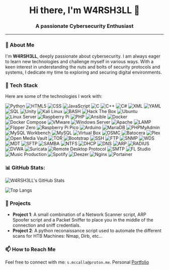 <h1 align="center">Hi there, I'm W4RSH3LL 🐚</h1>

<h3 align="center">A passionate Cybersecurity Enthusiast</h3>

---

### 🌱 About Me

I'm **W4RSH3LL**, deeply passionate about cybersecurity. I am always eager to learn new technologies and challenge myself in various ways. With a keen interest in understanding the nuts and bolts of security protocols and systems, I dedicate my time to exploring and securing digital environments.

### 💼 Tech Stack

Here are some of the technologies I work with:

![Python](https://img.shields.io/badge/Python-3776AB?style=for-the-badge&logo=python&logoColor=white)
![HTML5](https://img.shields.io/badge/HTML5-E34F26?style=for-the-badge&logo=html5&logoColor=white)
![CSS](https://img.shields.io/badge/CSS-1572B6?style=for-the-badge&logo=css3&logoColor=white)
![JavaScript](https://img.shields.io/badge/JavaScript-F7DF1E?style=for-the-badge&logo=javascript&logoColor=black)
![C](https://img.shields.io/badge/C-00599C?style=for-the-badge&logo=c&logoColor=white)
![C++](https://img.shields.io/badge/C++-00599C?style=for-the-badge&logo=c%2B%2B&logoColor=white)
![C#](https://img.shields.io/badge/C%23-239120?style=for-the-badge&logo=c-sharp&logoColor=white)
![XML](https://img.shields.io/badge/XML-0077B5?style=for-the-badge&logo=xml&logoColor=white)
![YAML](https://img.shields.io/badge/YAML-0B0C10?style=for-the-badge&logo=yaml&logoColor=white)
![SQL](https://img.shields.io/badge/SQL-4479A1?style=for-the-badge&logo=mysql&logoColor=white)
![Unity](https://img.shields.io/badge/Unity-FFFFFF?style=for-the-badge&logo=unity&logoColor=black)
![Kali Linux](https://img.shields.io/badge/Kali_Linux-557C94?style=for-the-badge&logo=kali-linux&logoColor=white)
![BASH](https://img.shields.io/badge/BASH-4EAA25?style=for-the-badge&logo=gnu-bash&logoColor=white)
![Hack The Box](https://img.shields.io/badge/Hack_The_Box-9FEF00?style=for-the-badge&logo=hackthebox&logoColor=white)
![Ubuntu](https://img.shields.io/badge/Ubuntu-E95420?style=for-the-badge&logo=ubuntu&logoColor=white)
![Linux Server](https://img.shields.io/badge/Linux_Server-FCC624?style=for-the-badge&logo=linux&logoColor=black)
![Raspberry Pi](https://img.shields.io/badge/Raspberry_Pi-A22846?style=for-the-badge&logo=raspberry-pi&logoColor=white)
![PHP](https://img.shields.io/badge/PHP-777BB4?style=for-the-badge&logo=php&logoColor=white)
![Ansible](https://img.shields.io/badge/Ansible-EE0000?style=for-the-badge&logo=ansible&logoColor=white)
![Docker](https://img.shields.io/badge/Docker-2496ED?style=for-the-badge&logo=docker&logoColor=white)
![Docker Compose](https://img.shields.io/badge/Docker_Compose-2496ED?style=for-the-badge&logo=docker&logoColor=white)
![VMware](https://img.shields.io/badge/VMware-607078?style=for-the-badge&logo=vmware&logoColor=white)
![Windows Server](https://img.shields.io/badge/Windows_Server-0078D4?style=for-the-badge&logo=windows&logoColor=white)
![Apache](https://img.shields.io/badge/Apache-D22128?style=for-the-badge&logo=apache&logoColor=white)
![LAMP](https://img.shields.io/badge/LAMP-000000?style=for-the-badge&logo=lamp&logoColor=white)
![Flipper Zero](https://img.shields.io/badge/Flipper_Zero-000000?style=for-the-badge&logo=FlipperZero&logoColor=white)
![Raspberry Pi Pico](https://img.shields.io/badge/Raspberry_Pi_Pico-000000?style=for-the-badge&logo=RaspberryPiPico&logoColor=white)
![Arduino](https://img.shields.io/badge/Arduino-00979D?style=for-the-badge&logo=arduino&logoColor=white)
![MariaDB](https://img.shields.io/badge/MariaDB-003545?style=for-the-badge&logo=mariadb&logoColor=white)
![PHPMyAdmin](https://img.shields.io/badge/PHPMyAdmin-6C78AF?style=for-the-badge&logo=phpmyadmin&logoColor=white)
![MySQL Workbench](https://img.shields.io/badge/MySQL_Workbench-4479A1?style=for-the-badge&logo=mysql&logoColor=white)
![MySQL](https://img.shields.io/badge/MySQL-4479A1?style=for-the-badge&logo=mysql&logoColor=white)
![Virtual Box](https://img.shields.io/badge/Virtual_Box-183A61?style=for-the-badge&logo=virtualbox&logoColor=white)
![OSMC](https://img.shields.io/badge/OSMC-17394A?style=for-the-badge&logo=osmc&logoColor=white)
![Batocera](https://img.shields.io/badge/Batocera-00ADEF?style=for-the-badge&logo=batocera&logoColor=white)
![Plex](https://img.shields.io/badge/Plex-E5A00D?style=for-the-badge&logo=plex&logoColor=white)
![Open Media Vault](https://img.shields.io/badge/Open_Media_Vault-27AAE1?style=for-the-badge&logo=openmediavault&logoColor=white)
![TOR](https://img.shields.io/badge/TOR-7D4698?style=for-the-badge&logo=tor-project&logoColor=white)
![Bootstrap](https://img.shields.io/badge/Bootstrap-7952B3?style=for-the-badge&logo=bootstrap&logoColor=white)
![SSH](https://img.shields.io/badge/SSH-4DAA91?style=for-the-badge&logo=ssh&logoColor=white)
![FTP](https://img.shields.io/badge/FTP-009005?style=for-the-badge&logo=file-transfer-protocol&logoColor=white)
![SNMP](https://img.shields.io/badge/SNMP-CC0000?style=for-the-badge&logo=simple-network-management-protocol&logoColor=white)
![WDS](https://img.shields.io/badge/WDS-2673EC?style=for-the-badge&logo=windows-deployment-services&logoColor=white)
![MDT](https://img.shields.io/badge/MDT-0078D7?style=for-the-badge&logo=microsoft-deployment-toolkit&logoColor=white)
![SFTP](https://img.shields.io/badge/SFTP-0593D3?style=for-the-badge&logo=secure-file-transfer-protocol&logoColor=white)
![SAMBA](https://img.shields.io/badge/SAMBA-A80030?style=for-the-badge&logo=samba&logoColor=white)
![NTFS](https://img.shields.io/badge/NTFS-008080?style=for-the-badge&logo=ntfs&logoColor=white)
![DHCP](https://img.shields.io/badge/DHCP-0593D3?style=for-the-badge&logo=dynamic-host-configuration-protocol&logoColor=white)
![DNS](https://img.shields.io/badge/DNS-FFD700?style=for-the-badge&logo=domain-name-system&logoColor=black)
![ARP](https://img.shields.io/badge/ARP-CC0000?style=for-the-badge&logo=address-resolution-protocol&logoColor=white)
![RADIUS](https://img.shields.io/badge/RADIUS-0088CC?style=for-the-badge&logo=radius&logoColor=white)
![DVWA](https://img.shields.io/badge/DVWA-1E90FF?style=for-the-badge&logo=damn-vulnerable-web-app&logoColor=white)
![Suricata](https://img.shields.io/badge/Suricata-FE5000?style=for-the-badge&logo=suricata&logoColor=white)
![Remote Desktop Protocol](https://img.shields.io/badge/Remote_Desktop_Protocol-0A5A9C?style=for-the-badge&logo=remote-desktop-protocol&logoColor=white)
![SMTP](https://img.shields.io/badge/SMTP-FF9900?style=for-the-badge&logo=simple-mail-transfer-protocol&logoColor=white)
![FL Studio](https://img.shields.io/badge/FL_Studio-050505?style=for-the-badge&logo=fl-studio&logoColor=white)
![Music Production](https://img.shields.io/badge/Music_Production-FFD700?style=for-the-badge&logo=music&logoColor=black)
![Spotify](https://img.shields.io/badge/Spotify-1ED760?style=for-the-badge&logo=spotify&logoColor=white)
![Deezer](https://img.shields.io/badge/Deezer-FF0000?style=for-the-badge&logo=deezer&logoColor=white)
![Nginx](https://img.shields.io/badge/Nginx-009639?style=for-the-badge&logo=nginx&logoColor=white)
![Portainer](https://img.shields.io/badge/Portainer-13BEF9?style=for-the-badge&logo=portainer&logoColor=white)


### 📊 GitHub Stats:

![W4RSH3LL's GitHub Stats](https://github-readme-stats.vercel.app/api?username=W4RSH3LL&show_icons=true&theme=radical)

![Top Langs](https://github-readme-stats.vercel.app/api/top-langs/?username=W4RSH3LL&layout=compact&theme=radical)


### 🚀 Projects

- **Project 1**: A small combination of a Network Scanner script, ARP Spoofer script and a Packet Sniffer to place you in the middle of the connection and sniff credentials.
- **Project 2**: A python reconaissance script used to automate the different scans for HTB Machines: Nmap, Dirb, etc...

### 📫 How to Reach Me

Feel free to connect with me: `s.mccalla@proton.me`. Personal [Portfolio](https://samuelmc.000webhostapp.com/)

